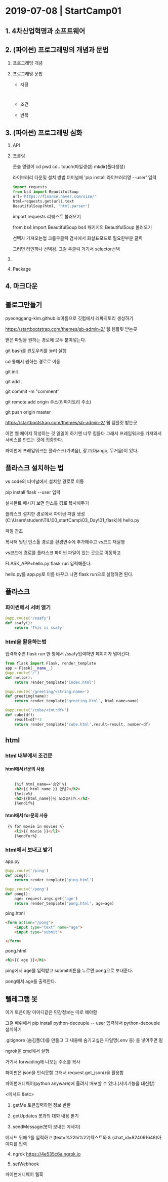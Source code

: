 # 2019-07-08 | StartCamp01

## 1. 4차산업혁명과 소프트웨어

## 2. (파이썬) 프로그래밍의 개념과 문법

1. 프로그래밍 개념

2. 프로그래밍 문법

   - 저장

     ``` 
    
     ```

   - 조건
   
   - 반복

## 3. (파이썬) 프로그래밍 심화

1. API

2. 크롤링

   콘솔 명령어 cd pwd cd.. touch(파일생성) mkdir(폴더생성)

   라이브러리 다운및 설치 방법 터미널에 'pip install 라이브러리명 --user' 입력

   ```python
   import requests
   from bs4 import BeautifulSoup
   url='https://finance.naver.com/sise/'
   html=requests.get(url).text
   BeautifulSoup(html, 'html.parser')
   ```

   import requests 			리퀘스트 불러오기

   from bs4 import BeautifulSoup			bs4 패키지의 BeautifulSoup 불러오기

   선택자 가져오는법 크롬우클릭 검사에서 화살표모드로 필요한부분 클릭

   그러면 라인하나 선택됨. 그걸 우클릭 거기서 selector선택

3. 

4. Package

## 4. 마크다운



## 블로그만들기



pyeonggang-kim.github.io이름으로 깃헙에서 레파지토리 생성하기

https://startbootstrap.com/themes/sb-admin-2/ 웹 템플릿 받는곳

받은 파일을 원하는 경로에 모두 붙여넣는다.

git bash를 윈도우키를 눌러 실행

cd 통해서 원하는 경로로 이동

git init

git add .

git commit -m "comment"

git remote add origin 주소(리파지토리 주소)

git push origin master

https://startbootstrap.com/themes/sb-admin-2/ 웹 템플릿 받는곳



이런 웹 페이지 작성하는 것 일일이 하기엔 너무 힘들다 그래서 프레임워크를 가져와서 서비스를 만드는 것에 집중한다.

파이썬에 프레임워크는 플라스크(가벼움), 장고(Django, 무거움)이 있다.



## 플라스크 설치하는 법

vs code의 터미널에서 설치할 경로로 이동

pip install flask --user 입력

설치완료 메시지 보면 인스톨 경로 복사해두기

플라스크 설치한 경로에서 파이썬 파일 생성(C:\Users\student\TIL\00_startCamp\03_Day\01_flask)에 hello.py

파일 참조

복사해 둿던 인스톨 경로를 환경변수에 추가해주고 vs코드 재실행

vs코드에 경로를 플라스크 파이썬 파일이 있는 곳으로 이동하고

FLASK_APP=hello.py flask run 입력해준다.

hello.py를 app.py로 이름 바꾸고 나면 flask run으로 실행하면 된다.



## 플라스크



### 파이썬에서 서버 열기

```python
@app.route('/ssafy')
def ssafy():
    return 'This is ssafy'
```



### html을 활용하는법

입력해주면 flask run 한 창에서 /ssafy입력하면 페이지가 넘어간다.

```python
from flask import Flask, render_template
app = Flask(__name__)
@app.route('/')
def hello():
    return render_template('index.html')

@app.route('/greeting/<string:name>')
def greeting(name):
    return render_template('greeting.html', html_name=name)

@app.route('/cube/<int:df>')
def cube(df):
    result=df**3
    return render_template('cube.html',result=result, number=df)
```



##	html

###	html 내부에서 조건문

#### html에서 if문의 사용

``` html

    {%if html_name=='승연'%}
    <h2>{{ html_name }} 안녕?</h2>
    {%else%}
    <h2>{{html_name}}님 오셨습니까.</h2>
    {%endif%}
```

#### html에서 for문의 사용

```html
 {% for movie in movies %}
    <li>{{ movie }}</li>
    {%endfor%}
```

### html에서 보내고 받기

app.py

```python
@app.route('/ping')
def ping():
    return render_template('ping.html')

@app.route('/pong')
def pong():
    age= request.args.get('age')
    return render_template('pong.html', age=age)
```

ping.html

```html
<form action="/pong">
    <input type="text" name="age">
    <input type="submit">

</form>
```

pong.html

```html
<h1>{{ age }}</h1>
```

ping에서 age를 입력받고 submit버튼을 누르면 pong으로 보내준다.

pong에서 age를 출력한다.





## 텔레그램 봇

이거 토큰이랑 아이디같은 민감정보는 따로 해야함

그걸 배쉬에서 pip install python-decouple -- user 입력해서 python-decouple 설치하기

.gitignore (숨김폴더)를 만들고 그 내용에 숨기고싶은 파일명(.env 등) 을 넣어주면 됨





ngrok을 cmd에서 실행

거기서 forwading에 나오는 주소를 복사



파이썬은 json을 인식못함 그래서 request.get_json()을 활용함



파이썬애니웨어(python anyware)에 올려서 배포할 수 있다.(서버기능을 대신함)







<메서드 &etc>
1. getMe 토큰입력하면 정보 반환

2. getUpdates 봇과의 대화 내용 받기

3. sendMessage(봇이 보내는 메세지)

메서드 뒤에 ?를 입력하고 (text=%22hi%22)텍스트와 & (chat_id=824091648)아이디를 입력

4. ngrok
  https://4e535c6a.ngrok.io

5. setWebhook
  

파이썬애니웨어 웹훅
